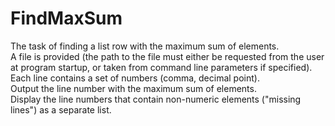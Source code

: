 # FindMaxSum
The task of finding a list row with the maximum sum of elements.  
A file is provided (the path to the file must either be requested 
from the user at program startup, or taken from command line parameters if specified).  
Each line contains a set of numbers (comma, decimal point).  
Output the line number with the maximum sum of elements.  
Display the line numbers that contain non-numeric elements ("missing lines") as a separate list.
